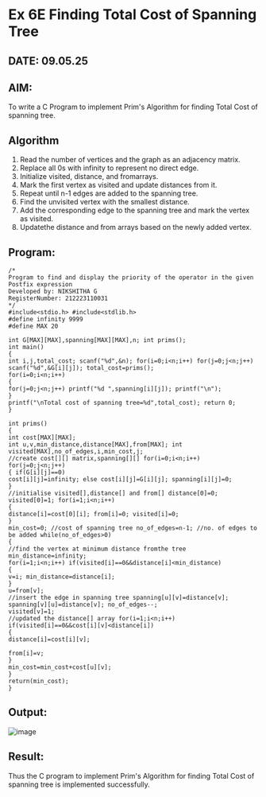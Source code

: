 # Ex 6E Finding Total Cost of Spanning Tree
## DATE: 09.05.25
## AIM:
To write a C Program to implement Prim's Algorithm for finding Total Cost of spanning tree.
## Algorithm
1.  Read the number of vertices and the graph as an adjacency matrix.
2.	Replace all 0s with infinity to represent no direct edge.
3.	Initialize visited, distance, and fromarrays.
4.	Mark the first vertex as visited and update distances from it.
5.	Repeat until n-1 edges are added to the spanning tree.
6.	Find the unvisited vertex with the smallest distance.
7.	Add the corresponding edge to the spanning tree and mark the vertex as visited.
8.	Updatethe distance and from arrays based on the newly added vertex.

## Program:
```
/*
Program to find and display the priority of the operator in the given Postfix expression
Developed by: NIKSHITHA G
RegisterNumber: 212223110031
*/
#include<stdio.h> #include<stdlib.h>
#define infinity 9999
#define MAX 20

int G[MAX][MAX],spanning[MAX][MAX],n; int prims();
int main()
{
int i,j,total_cost; scanf("%d",&n); for(i=0;i<n;i++) for(j=0;j<n;j++) scanf("%d",&G[i][j]); total_cost=prims();
for(i=0;i<n;i++)
{
for(j=0;j<n;j++) printf("%d ",spanning[i][j]); printf("\n");
}
printf("\nTotal cost of spanning tree=%d",total_cost); return 0;
}
 
int prims()
{
int cost[MAX][MAX];
int u,v,min_distance,distance[MAX],from[MAX]; int visited[MAX],no_of_edges,i,min_cost,j;
//create cost[][] matrix,spanning[][] for(i=0;i<n;i++) for(j=0;j<n;j++)
{ if(G[i][j]==0)
cost[i][j]=infinity; else cost[i][j]=G[i][j]; spanning[i][j]=0;
}
//initialise visited[],distance[] and from[] distance[0]=0;
visited[0]=1; for(i=1;i<n;i++)
{
distance[i]=cost[0][i]; from[i]=0; visited[i]=0;
}
min_cost=0; //cost of spanning tree no_of_edges=n-1; //no. of edges to be added while(no_of_edges>0)
{
//find the vertex at minimum distance fromthe tree min_distance=infinity;
for(i=1;i<n;i++) if(visited[i]==0&&distance[i]<min_distance)
{
v=i; min_distance=distance[i];
}
u=from[v];
//insert the edge in spanning tree spanning[u][v]=distance[v]; spanning[v][u]=distance[v]; no_of_edges--;
visited[v]=1;
//updated the distance[] array for(i=1;i<n;i++) if(visited[i]==0&&cost[i][v]<distance[i])
{
distance[i]=cost[i][v];
 
from[i]=v;
}
min_cost=min_cost+cost[u][v];
}
return(min_cost);
}

```

## Output:

![image](https://github.com/user-attachments/assets/f5d19db2-9fde-461d-b046-8052bb33d6d9)

## Result:
Thus the C program to implement Prim's Algorithm for finding Total Cost of spanning tree is implemented successfully.
